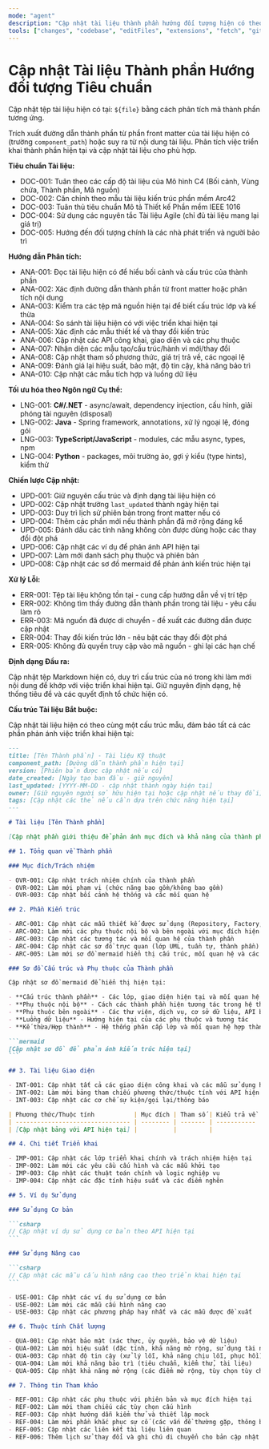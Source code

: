 ```yaml
---
mode: "agent"
description: "Cập nhật tài liệu thành phần hướng đối tượng hiện có theo các tiêu chuẩn thực hành tốt nhất của ngành và tiêu chuẩn tài liệu kiến trúc."
tools: ["changes", "codebase", "editFiles", "extensions", "fetch", "githubRepo", "openSimpleBrowser", "problems", "runTasks", "search", "searchResults", "terminalLastCommand", "terminalSelection", "testFailure", "usages", "vscodeAPI"]
---
```


# Cập nhật Tài liệu Thành phần Hướng đối tượng Tiêu chuẩn

Cập nhật tệp tài liệu hiện có tại: `${file}` bằng cách phân tích mã thành phần tương ứng.

Trích xuất đường dẫn thành phần từ phần front matter của tài liệu hiện có (trường `component_path`) hoặc suy ra từ nội dung tài liệu. Phân tích việc triển khai thành phần hiện tại và cập nhật tài liệu cho phù hợp.

**Tiêu chuẩn Tài liệu:**

- DOC-001: Tuân theo các cấp độ tài liệu của Mô hình C4 (Bối cảnh, Vùng chứa, Thành phần, Mã nguồn)
- DOC-002: Căn chỉnh theo mẫu tài liệu kiến trúc phần mềm Arc42
- DOC-003: Tuân thủ tiêu chuẩn Mô tả Thiết kế Phần mềm IEEE 1016
- DOC-004: Sử dụng các nguyên tắc Tài liệu Agile (chỉ đủ tài liệu mang lại giá trị)
- DOC-005: Hướng đến đối tượng chính là các nhà phát triển và người bảo trì

**Hướng dẫn Phân tích:**

- ANA-001: Đọc tài liệu hiện có để hiểu bối cảnh và cấu trúc của thành phần
- ANA-002: Xác định đường dẫn thành phần từ front matter hoặc phân tích nội dung
- ANA-003: Kiểm tra các tệp mã nguồn hiện tại để biết cấu trúc lớp và kế thừa
- ANA-004: So sánh tài liệu hiện có với việc triển khai hiện tại
- ANA-005: Xác định các mẫu thiết kế và thay đổi kiến trúc
- ANA-006: Cập nhật các API công khai, giao diện và các phụ thuộc
- ANA-007: Nhận diện các mẫu tạo/cấu trúc/hành vi mới/thay đổi
- ANA-008: Cập nhật tham số phương thức, giá trị trả về, các ngoại lệ
- ANA-009: Đánh giá lại hiệu suất, bảo mật, độ tin cậy, khả năng bảo trì
- ANA-010: Cập nhật các mẫu tích hợp và luồng dữ liệu

**Tối ưu hóa theo Ngôn ngữ Cụ thể:**

- LNG-001: **C#/.NET** - async/await, dependency injection, cấu hình, giải phóng tài nguyên (disposal)
- LNG-002: **Java** - Spring framework, annotations, xử lý ngoại lệ, đóng gói
- LNG-003: **TypeScript/JavaScript** - modules, các mẫu async, types, npm
- LNG-004: **Python** - packages, môi trường ảo, gợi ý kiểu (type hints), kiểm thử

**Chiến lược Cập nhật:**

- UPD-001: Giữ nguyên cấu trúc và định dạng tài liệu hiện có
- UPD-002: Cập nhật trường `last_updated` thành ngày hiện tại
- UPD-003: Duy trì lịch sử phiên bản trong front matter nếu có
- UPD-004: Thêm các phần mới nếu thành phần đã mở rộng đáng kể
- UPD-005: Đánh dấu các tính năng không còn được dùng hoặc các thay đổi đột phá
- UPD-006: Cập nhật các ví dụ để phản ánh API hiện tại
- UPD-007: Làm mới danh sách phụ thuộc và phiên bản
- UPD-008: Cập nhật các sơ đồ mermaid để phản ánh kiến trúc hiện tại

**Xử lý Lỗi:**

- ERR-001: Tệp tài liệu không tồn tại - cung cấp hướng dẫn về vị trí tệp
- ERR-002: Không tìm thấy đường dẫn thành phần trong tài liệu - yêu cầu làm rõ
- ERR-003: Mã nguồn đã được di chuyển - đề xuất các đường dẫn được cập nhật
- ERR-004: Thay đổi kiến trúc lớn - nêu bật các thay đổi đột phá
- ERR-005: Không đủ quyền truy cập vào mã nguồn - ghi lại các hạn chế

**Định dạng Đầu ra:**

Cập nhật tệp Markdown hiện có, duy trì cấu trúc của nó trong khi làm mới nội dung để khớp với việc triển khai hiện tại. Giữ nguyên định dạng, hệ thống tiêu đề và các quyết định tổ chức hiện có.

**Cấu trúc Tài liệu Bắt buộc:**

Cập nhật tài liệu hiện có theo cùng một cấu trúc mẫu, đảm bảo tất cả các phần phản ánh việc triển khai hiện tại:

````md
---
title: [Tên Thành phần] - Tài liệu Kỹ thuật
component_path: [Đường dẫn thành phần hiện tại]
version: [Phiên bản được cập nhật nếu có]
date_created: [Ngày tạo ban đầu - giữ nguyên]
last_updated: [YYYY-MM-DD - cập nhật thành ngày hiện tại]
owner: [Giữ nguyên người sở hữu hiện tại hoặc cập nhật nếu thay đổi]
tags: [Cập nhật các thẻ nếu cần dựa trên chức năng hiện tại]
---

# Tài liệu [Tên Thành phần]

[Cập nhật phần giới thiệu để phản ánh mục đích và khả năng của thành phần hiện tại]

## 1. Tổng quan về Thành phần

### Mục đích/Trách nhiệm

- OVR-001: Cập nhật trách nhiệm chính của thành phần
- OVR-002: Làm mới phạm vi (chức năng bao gồm/không bao gồm)
- OVR-003: Cập nhật bối cảnh hệ thống và các mối quan hệ

## 2. Phần Kiến trúc

- ARC-001: Cập nhật các mẫu thiết kế được sử dụng (Repository, Factory, Observer, v.v.)
- ARC-002: Làm mới các phụ thuộc nội bộ và bên ngoài với mục đích hiện tại
- ARC-003: Cập nhật các tương tác và mối quan hệ của thành phần
- ARC-004: Cập nhật các sơ đồ trực quan (lớp UML, tuần tự, thành phần)
- ARC-005: Làm mới sơ đồ mermaid hiển thị cấu trúc, mối quan hệ và các phụ thuộc của thành phần hiện tại

### Sơ đồ Cấu trúc và Phụ thuộc của Thành phần

Cập nhật sơ đồ mermaid để hiển thị hiện tại:

- **Cấu trúc thành phần** - Các lớp, giao diện hiện tại và mối quan hệ của chúng
- **Phụ thuộc nội bộ** - Cách các thành phần hiện tương tác trong hệ thống
- **Phụ thuộc bên ngoài** - Các thư viện, dịch vụ, cơ sở dữ liệu, API bên ngoài hiện tại
- **Luồng dữ liệu** - Hướng hiện tại của các phụ thuộc và tương tác
- **Kế thừa/Hợp thành** - Hệ thống phân cấp lớp và mối quan hệ hợp thành hiện tại

```mermaid
[Cập nhật sơ đồ để phản ánh kiến trúc hiện tại]
```

## 3. Tài liệu Giao diện

- INT-001: Cập nhật tất cả các giao diện công khai và các mẫu sử dụng hiện tại
- INT-002: Làm mới bảng tham chiếu phương thức/thuộc tính với API hiện tại
- INT-003: Cập nhật các cơ chế sự kiện/gọi lại/thông báo

| Phương thức/Thuộc tính           | Mục đích | Tham số | Kiểu trả về | Ghi chú sử dụng |
| -------------------------------- | -------- | ------- | ----------- | --------------- |
| [Cập nhật bảng với API hiện tại] |          |         |             |                 |

## 4. Chi tiết Triển khai

- IMP-001: Cập nhật các lớp triển khai chính và trách nhiệm hiện tại
- IMP-002: Làm mới các yêu cầu cấu hình và các mẫu khởi tạo
- IMP-003: Cập nhật các thuật toán chính và logic nghiệp vụ
- IMP-004: Cập nhật các đặc tính hiệu suất và các điểm nghẽn

## 5. Ví dụ Sử dụng

### Sử dụng Cơ bản

```csharp
// Cập nhật ví dụ sử dụng cơ bản theo API hiện tại
```

### Sử dụng Nâng cao

```csharp
// Cập nhật các mẫu cấu hình nâng cao theo triển khai hiện tại
```

- USE-001: Cập nhật các ví dụ sử dụng cơ bản
- USE-002: Làm mới các mẫu cấu hình nâng cao
- USE-003: Cập nhật các phương pháp hay nhất và các mẫu được đề xuất

## 6. Thuộc tính Chất lượng

- QUA-001: Cập nhật bảo mật (xác thực, ủy quyền, bảo vệ dữ liệu)
- QUA-002: Làm mới hiệu suất (đặc tính, khả năng mở rộng, sử dụng tài nguyên)
- QUA-003: Cập nhật độ tin cậy (xử lý lỗi, khả năng chịu lỗi, phục hồi)
- QUA-004: Làm mới khả năng bảo trì (tiêu chuẩn, kiểm thử, tài liệu)
- QUA-005: Cập nhật khả năng mở rộng (các điểm mở rộng, tùy chọn tùy chỉnh)

## 7. Thông tin Tham khảo

- REF-001: Cập nhật các phụ thuộc với phiên bản và mục đích hiện tại
- REF-002: Làm mới tham chiếu các tùy chọn cấu hình
- REF-003: Cập nhật hướng dẫn kiểm thử và thiết lập mock
- REF-004: Làm mới phần khắc phục sự cố (các vấn đề thường gặp, thông báo lỗi)
- REF-005: Cập nhật các liên kết tài liệu liên quan
- REF-006: Thêm lịch sử thay đổi và ghi chú di chuyển cho bản cập nhật này
````
